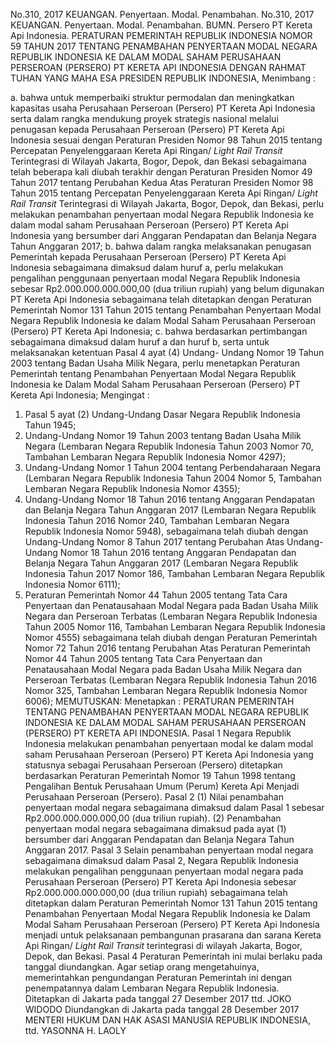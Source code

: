  No.310, 2017 KEUANGAN. Penyertaan. Modal. Penambahan. No.310, 2017 KEUANGAN. Penyertaan. Modal. Penambahan. BUMN. Persero PT Kereta Api Indonesia. PERATURAN PEMERINTAH REPUBLIK INDONESIA NOMOR 59 TAHUN 2017 TENTANG PENAMBAHAN PENYERTAAN MODAL NEGARA REPUBLIK INDONESIA KE DALAM MODAL SAHAM PERUSAHAAN PERSEROAN (PERSERO) PT KERETA API INDONESIA
DENGAN RAHMAT TUHAN YANG MAHA ESA PRESIDEN REPUBLIK INDONESIA,
Menimbang :

a. bahwa untuk memperbaiki struktur permodalan dan meningkatkan kapasitas usaha Perusahaan Perseroan (Persero) PT Kereta Api Indonesia serta dalam rangka mendukung proyek strategis nasional melalui penugasan kepada Perusahaan Perseroan (Persero) PT Kereta Api Indonesia sesuai dengan Peraturan Presiden Nomor 98 Tahun 2015 tentang Percepatan Penyelenggaraan Kereta Api Ringan/ _Light Rail Transit_ Terintegrasi di Wilayah Jakarta, Bogor, Depok, dan Bekasi sebagaimana telah beberapa kali diubah terakhir dengan Peraturan Presiden Nomor 49 Tahun 2017 tentang Perubahan Kedua Atas Peraturan Presiden Nomor 98 Tahun 2015 tentang Percepatan Penyelenggaraan Kereta Api Ringan/ _Light Rail Transit_ Terintegrasi di Wilayah Jakarta, Bogor, Depok, dan Bekasi, perlu melakukan penambahan penyertaan modal Negara Republik Indonesia ke dalam modal saham Perusahaan Perseroan (Persero) PT Kereta Api Indonesia yang bersumber dari Anggaran Pendapatan dan Belanja Negara Tahun Anggaran 2017;
b. bahwa dalam rangka melaksanakan penugasan Pemerintah kepada Perusahaan Perseroan (Persero) PT Kereta Api Indonesia sebagaimana dimaksud dalam huruf a, perlu melakukan pengalihan penggunaan penyertaan modal Negara Republik Indonesia sebesar Rp2.000.000.000.000,00 (dua triliun rupiah) yang belum digunakan PT Kereta Api Indonesia sebagaimana telah ditetapkan dengan Peraturan Pemerintah Nomor 131 Tahun 2015 tentang Penambahan Penyertaan Modal Negara Republik Indonesia ke dalam Modal Saham Perusahaan Perseroan (Persero) PT Kereta Api Indonesia;
c. bahwa berdasarkan pertimbangan sebagaimana dimaksud dalam huruf a dan huruf b, serta untuk melaksanakan ketentuan Pasal 4 ayat (4) Undang- Undang Nomor 19 Tahun 2003 tentang Badan Usaha Milik Negara, perlu menetapkan Peraturan Pemerintah tentang Penambahan Penyertaan Modal Negara Republik Indonesia ke Dalam Modal Saham Perusahaan Perseroan (Persero) PT Kereta Api Indonesia;
Mengingat :

1. Pasal 5 ayat (2) Undang-Undang Dasar Negara Republik Indonesia Tahun 1945;
2. Undang-Undang Nomor 19 Tahun 2003 tentang Badan Usaha Milik Negara (Lembaran Negara Republik Indonesia Tahun 2003 Nomor 70, Tambahan Lembaran Negara Republik Indonesia Nomor 4297);
3. Undang-Undang Nomor 1 Tahun 2004 tentang Perbendaharaan Negara (Lembaran Negara Republik Indonesia Tahun 2004 Nomor 5, Tambahan Lembaran Negara Republik Indonesia Nomor 4355);
4. Undang-Undang Nomor 18 Tahun 2016 tentang Anggaran Pendapatan dan Belanja Negara Tahun Anggaran 2017 (Lembaran Negara Republik Indonesia Tahun 2016 Nomor 240, Tambahan Lembaran Negara Republik Indonesia Nomor 5948), sebagaimana telah diubah dengan Undang-Undang Nomor 8 Tahun 2017 tentang Perubahan Atas Undang-Undang Nomor 18 Tahun 2016 tentang Anggaran Pendapatan dan Belanja Negara Tahun Anggaran 2017 (Lembaran Negara Republik Indonesia Tahun 2017 Nomor 186, Tambahan Lembaran Negara Republik Indonesia Nomor 6111);
5. Peraturan Pemerintah Nomor 44 Tahun 2005 tentang Tata Cara Penyertaan dan Penatausahaan Modal Negara pada Badan Usaha Milik Negara dan Perseroan Terbatas (Lembaran Negara Republik Indonesia Tahun 2005 Nomor 116, Tambahan Lembaran Negara Republik Indonesia Nomor 4555) sebagaimana telah diubah dengan Peraturan Pemerintah Nomor 72 Tahun 2016 tentang Perubahan Atas Peraturan Pemerintah Nomor 44 Tahun 2005 tentang Tata Cara Penyertaan dan Penatausahaan Modal Negara pada Badan Usaha Milik Negara dan Perseroan Terbatas (Lembaran Negara Republik Indonesia Tahun 2016 Nomor 325, Tambahan Lembaran Negara Republik Indonesia Nomor 6006);
MEMUTUSKAN:
 Menetapkan : PERATURAN PEMERINTAH TENTANG PENAMBAHAN PENYERTAAN MODAL NEGARA REPUBLIK INDONESIA KE DALAM MODAL SAHAM PERUSAHAAN PERSEROAN (PERSERO) PT KERETA API INDONESIA.
Pasal 1
Negara Republik Indonesia melakukan penambahan penyertaan modal ke dalam modal saham Perusahaan Perseroan (Persero) PT Kereta Api Indonesia yang statusnya sebagai Perusahaan Perseroan (Persero) ditetapkan berdasarkan Peraturan Pemerintah Nomor 19 Tahun 1998 tentang Pengalihan Bentuk Perusahaan Umum (Perum) Kereta Api Menjadi Perusahaan Perseroan (Persero).
Pasal 2
(1) Nilai penambahan penyertaan modal negara sebagaimana dimaksud dalam Pasal 1 sebesar Rp2.000.000.000.000,00 (dua triliun rupiah).
(2) Penambahan penyertaan modal negara sebagaimana dimaksud pada ayat (1) bersumber dari Anggaran Pendapatan dan Belanja Negara Tahun Anggaran 2017.
Pasal 3
Selain penambahan penyertaan modal negara sebagaimana dimaksud dalam Pasal 2, Negara Republik Indonesia melakukan pengalihan penggunaan penyertaan modal negara pada Perusahaan Perseroan (Persero) PT Kereta Api Indonesia sebesar Rp2.000.000.000.000,00 (dua triliun rupiah) sebagaimana telah ditetapkan dalam Peraturan Pemerintah Nomor 131 Tahun 2015 tentang Penambahan Penyertaan Modal Negara Republik Indonesia ke Dalam Modal Saham Perusahaan Perseroan (Persero) PT Kereta Api Indonesia menjadi untuk pelaksanaan pembangunan prasarana dan sarana Kereta Api Ringan/ _Light Rail Transit_ terintegrasi di wilayah Jakarta, Bogor, Depok, dan Bekasi.
Pasal 4
Peraturan Pemerintah ini mulai berlaku pada tanggal diundangkan.
Agar setiap orang mengetahuinya, memerintahkan pengundangan Peraturan Pemerintah ini dengan penempatannya dalam Lembaran Negara Republik Indonesia. Ditetapkan di Jakarta pada tanggal 27 Desember 2017 ttd. JOKO WIDODO Diundangkan di Jakarta pada tanggal 28 Desember 2017 MENTERI HUKUM DAN HAK ASASI MANUSIA REPUBLIK INDONESIA, ttd. YASONNA H. LAOLY